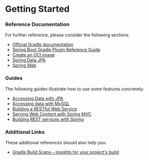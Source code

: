 # Getting Started

### Reference Documentation

For further reference, please consider the following sections:

* [Official Gradle documentation](https://docs.gradle.org)
* [Spring Boot Gradle Plugin Reference Guide](https://docs.spring.io/spring-boot/docs/3.2.12/gradle-plugin/reference/html/)
* [Create an OCI image](https://docs.spring.io/spring-boot/docs/3.2.12/gradle-plugin/reference/html/#build-image)
* [Spring Data JPA](https://docs.spring.io/spring-boot/3.2.12/reference/data/sql.html#data.sql.jpa-and-spring-data)
* [Spring Web](https://docs.spring.io/spring-boot/3.2.12/reference/web/servlet.html)

### Guides

The following guides illustrate how to use some features concretely:

* [Accessing Data with JPA](https://spring.io/guides/gs/accessing-data-jpa/)
* [Accessing data with MySQL](https://spring.io/guides/gs/accessing-data-mysql/)
* [Building a RESTful Web Service](https://spring.io/guides/gs/rest-service/)
* [Serving Web Content with Spring MVC](https://spring.io/guides/gs/serving-web-content/)
* [Building REST services with Spring](https://spring.io/guides/tutorials/rest/)

### Additional Links

These additional references should also help you:

* [Gradle Build Scans – insights for your project's build](https://scans.gradle.com#gradle)

